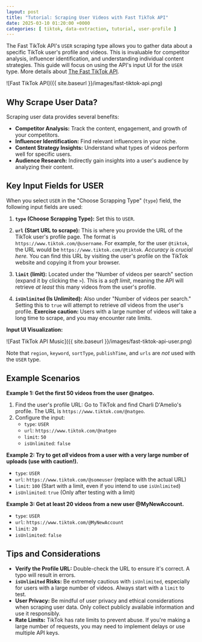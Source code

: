 ```yaml
---
layout: post
title: "Tutorial: Scraping User Videos with Fast TikTok API"
date: 2025-03-10 01:20:00 +0000
categories: [ tiktok, data-extraction, tutorial, user-profile ]
---
```


The Fast TikTok API's `USER` scraping type allows you to gather data about a specific TikTok user's profile and videos.
This is invaluable for competitor analysis, influencer identification, and understanding individual content strategies.
This guide will focus on using the API's input UI for the `USER` type. More details
about [The Fast TikTok API](https://apify.com/novi/fast-tiktok-api).

![Fast TikTok API]({{ site.baseurl }}/images/fast-tiktok-api.png)

## Why Scrape User Data?

Scraping user data provides several benefits:

* **Competitor Analysis:** Track the content, engagement, and growth of your competitors.
* **Influencer Identification:** Find relevant influencers in your niche.
* **Content Strategy Insights:**  Understand what types of videos perform well for specific users.
* **Audience Research:**  Indirectly gain insights into a user's audience by analyzing their content.

## Key Input Fields for USER

When you select `USER` in the "Choose Scrapping Type" (`type`) field, the following input fields are used:

1. **`type` (Choose Scrapping Type):**  Set this to `USER`.

2. **`url` (Start URL to scrape):**  This is where you provide the URL of the TikTok user's profile page. The format
   is `https://www.tiktok.com/@username`. For example, for the user `@tiktok`, the URL would
   be `https://www.tiktok.com/@tiktok`.  *Accuracy is crucial here.* You can find this URL by visiting the user's
   profile on the TikTok website and copying it from your browser.

3. **`limit` (limit):** Located under the "Number of videos per search" section (expand it by clicking the `>`). This is
   a *soft limit*, meaning the API will retrieve *at least* this many videos from the user's profile.

4. **`isUnlimited` (Is Unlimited):**  Also under "Number of videos per search." Setting this to `true` will attempt to
   retrieve *all* videos from the user's profile.  **Exercise caution:** Users with a large number of videos will take a
   long time to scrape, and you may encounter rate limits.

**Input UI Visualization:**

![Fast TikTok API Music]({{ site.baseurl }}/images/fast-tiktok-api-user.png)

Note that `region`, `keyword`, `sortType`, `publishTime`, and `urls` are *not* used with the `USER` type.

## Example Scenarios

**Example 1: Get the first 50 videos from the user @natgeo.**

1. Find the user's profile URL: Go to TikTok and find Charli D'Amelio's profile. The URL
   is `https://www.tiktok.com/@natgeo`.
2. Configure the input:
    * `type`: `USER`
    * `url`: `https://www.tiktok.com/@natgeo`
    * `limit`: `50`
    * `isUnlimited`: `false`

**Example 2:  Try to get *all* videos from a user with a very large number of uploads (use with caution!).**

* `type`: `USER`
* `url`: `https://www.tiktok.com/@someuser` (replace with the actual URL)
* `limit`: `100` (Start with a limit, even if you intend to use `isUnlimited`)
* `isUnlimited`: `true` (Only after testing with a limit)

**Example 3: Get at least 20 videos from a new user @MyNewAccount.**

* `type`: `USER`
* `url`: `https://www.tiktok.com/@MyNewAccount`
* `limit`: `20`
* `isUnlimited`: `false`

## Tips and Considerations

* **Verify the Profile URL:**  Double-check the URL to ensure it's correct. A typo will result in errors.
* **`isUnlimited` Risks:** Be extremely cautious with `isUnlimited`, especially for users with a large number of videos.
  Always start with a `limit` to test.
* **User Privacy:**  Be mindful of user privacy and ethical considerations when scraping user data. Only collect
  publicly available information and use it responsibly.
* **Rate Limits:**  TikTok has rate limits to prevent abuse. If you're making a large number of requests, you may need
  to implement delays or use multiple API keys.
